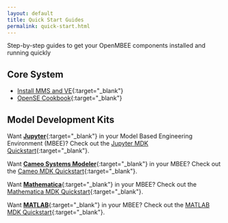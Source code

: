 ```yaml
---
layout: default
title: Quick Start Guides
permalink: quick-start.html
---
```


Step-by-step guides to get your OpenMBEE components installed and running quickly

## Core System
* [Install MMS and VE](https://github.com/Open-MBEE/mms-alfresco/blob/develop/mms-ent/docs/quick-start.md){:target="_blank"}
* [OpenSE Cookbook](https://github.com/Open-MBEE/OpenSE-Cookbook/blob/master/README.md){:target="_blank"}


## Model Development Kits

Want [**Jupyter**](https://jupyter.org/){:target="_blank"} in your Model Based Engineering Environment (MBEE)? Check out the [Jupyter MDK Quickstart](https://github.com/Open-MBEE/jupyter-mdk#quickstart){:target="_blank"}.



Want [**Cameo Systems Modeler**](https://www.nomagic.com/products/cameo-systems-modeler){:target="_blank"} in your MBEE? Check out the [Cameo MDK Quickstart](https://github.com/Open-MBEE/mdk#quickstart){:target="_blank"}.


Want [**Mathematica**](https://www.wolfram.com/mathematica/){:target="_blank"} in your MBEE? Check out the [Mathematica MDK Quickstart](https://github.com/Open-MBEE/mathematica-mdk#quickstart){:target="_blank"}.


Want [**MATLAB**](https://www.mathworks.com/products/matlab.html){:target="_blank"} in your MBEE? Check out the [MATLAB MDK Quickstart](https://github.com/Open-MBEE/matlab-mdk#quickstart){:target="_blank"}.